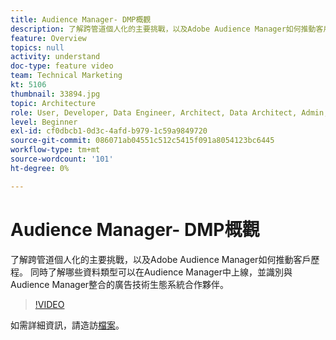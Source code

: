 ```yaml
---
title: Audience Manager- DMP概觀
description: 了解跨管道個人化的主要挑戰，以及Adobe Audience Manager如何推動客戶歷程。 同時了解哪些資料類型可以在Audience Manager中上線，並識別與Audience Manager整合的廣告技術生態系統合作夥伴。
feature: Overview
topics: null
activity: understand
doc-type: feature video
team: Technical Marketing
kt: 5106
thumbnail: 33894.jpg
topic: Architecture
role: User, Developer, Data Engineer, Architect, Data Architect, Admin, Leader
level: Beginner
exl-id: cf0dbcb1-0d3c-4afd-b979-1c59a9849720
source-git-commit: 086071ab04551c512c5415f091a8054123bc6445
workflow-type: tm+mt
source-wordcount: '101'
ht-degree: 0%

---
```


# Audience Manager- DMP概觀

了解跨管道個人化的主要挑戰，以及Adobe Audience Manager如何推動客戶歷程。 同時了解哪些資料類型可以在Audience Manager中上線，並識別與Audience Manager整合的廣告技術生態系統合作夥伴。

>[!VIDEO](https://video.tv.adobe.com/v/33894/?quality=12)

如需詳細資訊，請造訪[檔案](https://experienceleague.adobe.com/docs/audience-manager/user-guide/overview/aam-overview.html)。
